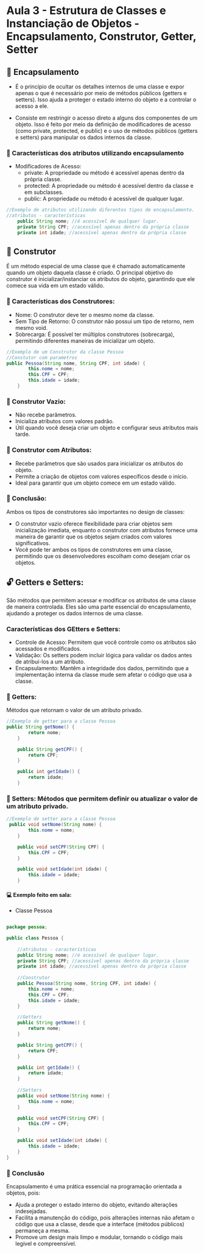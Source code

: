 # Aula 3 - Estrutura de Classes e Instanciação de Objetos - Encapsulamento, Construtor, Getter, Setter

## 💊 Encapsulamento

- É o princípio de ocultar os detalhes internos de uma classe e expor apenas o que é necessário por meio de métodos públicos (getters e setters).
Isso ajuda a proteger o estado interno do objeto e a controlar o acesso a ele.

- Consiste em restringir o acesso direto a alguns dos componentes de um objeto. Isso é feito por meio da definição de modificadores de acesso (como private, protected, e public) e o uso de métodos públicos (getters e setters) para manipular os dados internos da classe.

### 🔐 Características dos atributos utilizando encapsulamento

- Modificadores de Acesso:
  - private: A propriedade ou método é acessível apenas dentro da própria classe.
  - protected: A propriedade ou método é acessível dentro da classe e em subclasses.
  - public: A propriedade ou método é acessível de qualquer lugar.
 
```Java
//Exemplo de atributos utilizando diferentes tipos de encapsulamento.
//atributos - características
    public String nome; //é acessível de qualquer lugar.
    private String CPF; //acessível apenas dentro da própria classe
    private int idade; //acessível apenas dentro da própria classe
```
 
## 🔨 Construtor

É um método especial de uma classe que é chamado automaticamente quando um objeto daquela classe é criado. O principal objetivo do construtor é inicializar/instanciar os atributos do objeto, garantindo que ele comece sua vida em um estado válido.

### 🧰 Características dos Construtores:
  - Nome: O construtor deve ter o mesmo nome da classe.
  - Sem Tipo de Retorno: O construtor não possui um tipo de retorno, nem mesmo void.
  - Sobrecarga: É possível ter múltiplos construtores (sobrecarga), permitindo diferentes maneiras de inicializar um objeto.

```Java
//Exemplo de um Construtor da classe Pessoa
//Constutor com parametros
public Pessoa(String nome, String CPF, int idade) {
        this.nome = nome;
        this.CPF = CPF;
        this.idade = idade;
    }
```

### 🪹 Construtor Vazio:
  - Não recebe parâmetros.
  - Inicializa atributos com valores padrão.
  - Útil quando você deseja criar um objeto e configurar seus atributos mais tarde.
### 🪺 Construtor com Atributos:
  - Recebe parâmetros que são usados para inicializar os atributos do objeto.
  - Permite a criação de objetos com valores específicos desde o início.
  - Ideal para garantir que um objeto comece em um estado válido.
    
### 📌 Conclusão:

Ambos os tipos de construtores são importantes no design de classes:

- O construtor vazio oferece flexibilidade para criar objetos sem inicialização imediata, enquanto o construtor com atributos fornece uma maneira de garantir que os objetos sejam criados com valores significativos.
- Você pode ter ambos os tipos de construtores em uma classe, permitindo que os desenvolvedores escolham como desejam criar os objetos.
  
## 🔓 Getters e Setters:

São métodos que permitem acessar e modificar os atributos de uma classe de maneira controlada. Eles são uma parte essencial do encapsulamento, ajudando a proteger os dados internos de uma classe.

### Características dos GEtters e Setters:
- Controle de Acesso: Permitem que você controle como os atributos são acessados e modificados.
- Validação: Os setters podem incluir lógica para validar os dados antes de atribuí-los a um atributo.
- Encapsulamento: Mantêm a integridade dos dados, permitindo que a implementação interna da classe mude sem afetar o código que usa a classe.

### 📂 Getters:
Métodos que retornam o valor de um atributo privado.

```Java
//Exemplo de getter para a classe Pessoa
public String getNome() {
        return nome;
    }

    public String getCPF() {
        return CPF;
    }

    public int getIdade() {
        return idade;
    }
```

### 📝 Setters: Métodos que permitem definir ou atualizar o valor de um atributo privado.

```Java
//Exemplo de setter para a classe Pessoa
 public void setNome(String nome) {
        this.nome = nome;
    }

    public void setCPF(String CPF) {
        this.CPF = CPF;
    }

    public void setIdade(int idade) {
        this.idade = idade;
    }
```

#### 💻 Exemplo feito em sala:
- Classe Pessoa
```Java

package pessoa;

public class Pessoa {
    
    //atributos - características
    public String nome; //é acessível de qualquer lugar.
    private String CPF; //acessível apenas dentro da própria classe
    private int idade; //acessível apenas dentro da própria classe
    
    //Construtor
    public Pessoa(String nome, String CPF, int idade) {
        this.nome = nome;
        this.CPF = CPF;
        this.idade = idade;
    }

    //Getters
    public String getNome() {
        return nome;
    }

    public String getCPF() {
        return CPF;
    }

    public int getIdade() {
        return idade;
    }
    
    //Setters
    public void setNome(String nome) {
        this.nome = nome;
    }

    public void setCPF(String CPF) {
        this.CPF = CPF;
    }

    public void setIdade(int idade) {
        this.idade = idade;
    }
}

```

### 📌 Conclusão

Encapsulamento é uma prática essencial na programação orientada a objetos, pois:

- Ajuda a proteger o estado interno do objeto, evitando alterações indesejadas.
- Facilita a manutenção do código, pois alterações internas não afetam o código que usa a classe, desde que a interface (métodos públicos) permaneça a mesma.
- Promove um design mais limpo e modular, tornando o código mais legível e compreensível.
